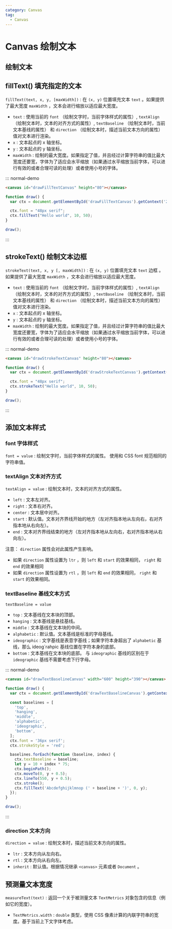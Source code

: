 ```yaml
---
category: Canvas
tag: 
  - Canvas
---
```


# Canvas 绘制文本

## 绘制文本

## fillText() 填充指定的文本

`fillText(text, x, y, [maxWidth])` : 在 `(x, y)` 位置填充文本 `text` 。如果提供了最大宽度 `maxWidth` ，文本会进行缩放以适应最大宽度。

+ `text` : 使用当前的 `font` （绘制文字时，当前字体样式的属性）, `textAlign` （绘制文本时，文本的对齐方式的属性）, `textBaseline` （绘制文本时，当前文本基线的属性） 和 `direction` （绘制文本时，描述当前文本方向的属性） 值对文本进行渲染。
+ `x` : 文本起点的 x 轴坐标。
+ `y` : 文本起点的 y 轴坐标。
+ `maxWidth` : 绘制的最大宽度。如果指定了值，并且经过计算字符串的值比最大宽度还要宽，字体为了适应会水平缩放（如果通过水平缩放当前字体，可以进行有效的或者合理可读的处理）或者使用小号的字体。

::: normal-demo

```html
<canvas id="drawFillTextCanvas" height="80"></canvas>
```

```js
function draw() {
  var ctx = document.getElementById('drawFillTextCanvas').getContext('2d');

  ctx.font = "48px serif";
  ctx.fillText("Hello world", 10, 50);
}

draw();
```

:::

## strokeText() 绘制文本边框

`strokeText(text, x, y [, maxWidth])` :  在 `(x, y)` 位置填充文本 `text` 边框 。如果提供了最大宽度 `maxWidth` ，文本会进行缩放以适应最大宽度。

+ `text` : 使用当前的 `font` （绘制文字时，当前字体样式的属性）, `textAlign` （绘制文本时，文本的对齐方式的属性）, `textBaseline` （绘制文本时，当前文本基线的属性） 和 `direction` （绘制文本时，描述当前文本方向的属性） 值对文本进行渲染。
+ `x` : 文本起点的 x 轴坐标。
+ `y` : 文本起点的 y 轴坐标。
+ `maxWidth` : 绘制的最大宽度。如果指定了值，并且经过计算字符串的值比最大宽度还要宽，字体为了适应会水平缩放（如果通过水平缩放当前字体，可以进行有效的或者合理可读的处理）或者使用小号的字体。

::: normal-demo

```html
<canvas id="drawStrokeTextCanvas" height="80"></canvas>
```

```js
function draw() {
  var ctx = document.getElementById('drawStrokeTextCanvas').getContext('2d');

  ctx.font = "48px serif";
  ctx.strokeText("Hello world", 10, 50);
}

draw();
```

:::

## 添加文本样式

### font 字体样式

`font = value` : 绘制文字时，当前字体样式的属性。 使用和 CSS font 规范相同的字符串值。

### textAlign 文本对齐方式

`textAlign = value` : 绘制文本时，文本的对齐方式的属性。

+ `left` : 文本左对齐。
+ `right` : 文本右对齐。
+ `center` : 文本居中对齐。
+ `start` : 默认值。文本对齐界线开始的地方（左对齐指本地从左向右，右对齐指本地从右向左）。
+ `end` : 文本对齐界线结束的地方（左对齐指本地从左向右，右对齐指本地从右向左）。
  
注意： `direction` 属性会对此属性产生影响。

+ 如果 `direction` 属性设置为 `ltr` ，则 `left` 和 `start` 的效果相同， `right` 和 `end` 的效果相同
+ 如果 `direction` 属性设置为 `rtl` ，则 `left` 和 `end` 的效果相同， `right` 和 `start` 的效果相同。

### textBaseline 基线文本方式

`textBaseline = value`

+ `top` : 文本基线在文本块的顶部。
+ `hanging` : 文本基线是悬挂基线。
+ `middle` : 文本基线在文本块的中间。
+ `alphabetic` : 默认值。文本基线是标准的字母基线。
+ `ideographic` : 文字基线是表意字基线；如果字符本身超出了 `alphabetic` 基线，那么 ideog`rahpic 基线位置在字符本身的底部。
+ `bottom` : 文本基线在文本块的底部。 与 `ideographic` 基线的区别在于 `ideographic` 基线不需要考虑下行字母。

::: normal-demo

```html
<canvas id="drawTextBaselineCanvas" width="600" height="390"></canvas>
```

```js
function draw() {
  var ctx = document.getElementById('drawTextBaselineCanvas').getContext('2d');

  const baselines = [
    'top',
    'hanging',
    'middle',
    'alphabetic',
    'ideographic',
    'bottom',
  ];
  ctx.font = '36px serif';
  ctx.strokeStyle = 'red';

  baselines.forEach(function (baseline, index) {
    ctx.textBaseline = baseline;
    let y = 10 + index * 75;
    ctx.beginPath();
    ctx.moveTo(0, y + 0.5);
    ctx.lineTo(550, y + 0.5);
    ctx.stroke();
    ctx.fillText('Abcdefghijklmnop (' + baseline + ')', 0, y);
  });
}

draw();
```

:::

### direction 文本方向

`direction = value` : 绘制文本时，描述当前文本方向的属性。

+ `ltr` : 文本方向从左向右。
+ `rtl` : 文本方向从右向左。
+ `inherit` : 默认值。根据情况继承 `<canvas>` 元素或者 `Document` 。

## 预测量文本宽度

`measureText(text)` : 返回一个关于被测量文本 `TextMetrics` 对象包含的信息（例如它的宽度）。

+ `TextMetrics.width` : `double` 类型，使用 CSS 像素计算的内联字符串的宽度。基于当前上下文字体考虑。
